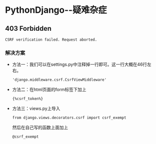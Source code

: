 # PythonDjango--疑难杂症

## 403 Forbidden

```
CSRF verification failed. Request aborted.
```

### 解决方案

* 方法一：我们可以在settings.py中注释掉一行即可。这一行大概在46行左右。

  ```
  'django.middleware.csrf.CsrfViewMiddleware'
  ```

* 方法二：在html页面的form标签下加上

  ```
  {%csrf_token%}
  ```

* 方法三：views.py上导入

  ```
  from django.views.decorators.csrf import csrf_exempt
  ```

  然后在自己写的函数上面加上

  ```
  @csrf_exempt
  ```

